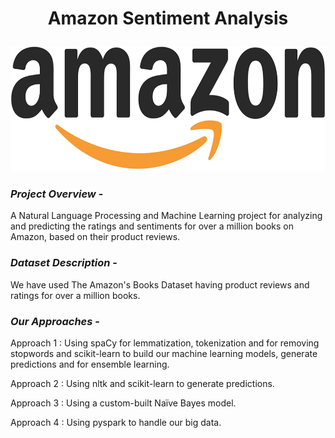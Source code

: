 # <p align = 'center'> Amazon Sentiment Analysis </p>
  <p align = 'center'> <img width="600" img height="200" src = logo.png </p>

### ***Project Overview*** - 
A Natural Language Processing and Machine Learning project for analyzing and predicting the ratings and sentiments for over a million books on Amazon, based on their product reviews. 

### *Dataset Description* - 
We have used The Amazon's Books Dataset having product reviews and ratings for over a million books. 

### *Our Approaches* -  

Approach 1 : Using spaCy for lemmatization, tokenization and for removing stopwords and scikit-learn to build our machine learning models, generate predictions and for ensemble learning.

Approach 2 : Using nltk and scikit-learn to generate predictions.

Approach 3 : Using a custom-built Naïve Bayes model.

Approach 4 : Using pyspark to handle our big data.




